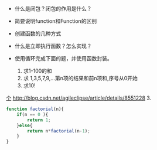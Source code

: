 + 什么是闭包？闭包的作用是什么？
+ 简要说明function和Function的区别
+ 创建函数的几种方式
+ 什么是立即执行函数？怎么实现？

+ 使用循环完成下面的题，并使用函数封装。
    1. 求1-100的和
    2. 求 1,3,5,7,9,...第n项的结果和前n项和,序号从0开始
    3. 求10!
    
    

[个](http://www.cnblogs.com/liu666/p/5745301.html)
http://blog.csdn.net/agileclipse/article/details/8551228
3. 
```js
function factorial(n){
    if(n == 0 ){
        return 1;
    }else{ 　　　
        return n*factorial(n-1); 
    } 
}
```
